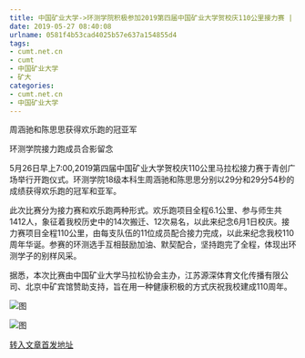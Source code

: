 ```yaml
---
title: 中国矿业大学->环测学院积极参加2019第四届中国矿业大学贺校庆110公里接力赛 | cumt.net.cn
date: 2019-05-27 08:40:08
urlname: 0581f4b53cad4025b57e637a154855d4
tags: 
- cumt.net.cn
- cumt
- 中国矿业大学
- 矿大
categories:
- cumt.net.cn
- 中国矿业大学
---
```



周涵驰和陈思思获得欢乐跑的冠亚军

环测学院接力跑成员合影留念

5月26日早上7:00,2019第四届中国矿业大学贺校庆110公里马拉松接力赛于青创广场举行开跑仪式。环测学院18级本科生周涵驰和陈思思分别以29分和29分54秒的成绩获得欢乐跑的冠军和亚军。

此次比赛分为接力赛和欢乐跑两种形式。欢乐跑项目全程6.1公里、参与师生共1412人，象征着我校历史中的14次搬迁、12次易名，以此来纪念6月1日校庆。接力赛项目全程110公里，由每支队伍的11位成员配合接力完成，以此来纪念我校110周年华诞。参赛的环测选手互相鼓励加油、默契配合，坚持跑完了全程，体现出环测学子的别样风采。

据悉，本次比赛由中国矿业大学马拉松协会主办，江苏源深体育文化传播有限公司、北京中矿宾馆赞助支持，旨在用一种健康积极的方式庆祝我校建成110周年。



![图](http://xwzx.cumt.edu.cn/_upload/article/images/4f/a3/99a9433e48a3a6427a520b28c7af/e9ca4016-0a48-4535-8489-a0bde155c914.png)

![图](http://xwzx.cumt.edu.cn/_upload/article/images/4f/a3/99a9433e48a3a6427a520b28c7af/3d802269-5a81-4328-b3bd-18fe76a6d56b.png)

[转入文章首发地址](http://xwzx.cumt.edu.cn/0a/0a/c523a526858/page.htm)